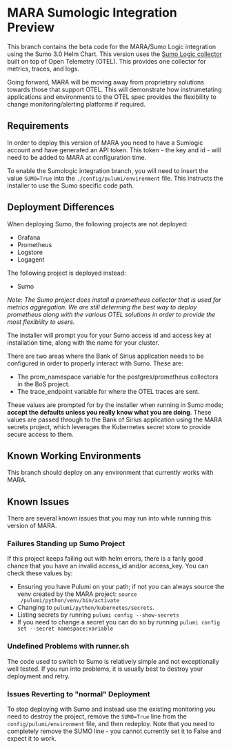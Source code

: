 # MARA Sumologic Integration Preview
This branch contains the beta code for the MARA/Sumo Logic integration using the Sumo 3.0 Helm Chart. This version uses the [Sumo Logic collector](https://help.sumologic.com/docs/send-data/sumo-distribution-opentelemetry/) built on top of Open Telemetry (OTEL). This provides one collector for metrics, traces, and logs. 

Going forward, MARA will be moving away from proprietary solutions towards those that support OTEL. This will demonstrate how instrumetating applications and environments to the OTEL spec provides the flexibility to change monitoring/alerting platforms if required.

## Requirements
In order to deploy this version of MARA you need to have a Sumlogic account and have generated an API token. This token - the key and id - will need to be added to MARA at configuration time.

To enable the Sumologic integration branch, you will need to insert the value `SUMO=True` into the `./config/pulumi/environment` file. This instructs the installer to use the Sumo specific code path.

## Deployment Differences
When deploying Sumo, the following projects are not deployed:
- Grafana
- Prometheus
- Logstore
- Logagent

The following project is deployed instead:
- Sumo

*Note: The Sumo project does install a prometheus collector that is used for metrics aggregation. We are still determing the best way to deploy prometheus along with the various OTEL solutions in order to provide the most flexibility to users.*

The installer will prompt you for your Sumo access id and access key at installation time, along with the name for your cluster. 

There are two areas where the Bank of Sirius application needs to be configured in order to properly interact with Sumo. These are:
- The prom_namespace variable for the postgres/prometheus collectors in the BoS project.
- The trace_endpoint variable for where the OTEL traces are sent.

These values are prompted for by the installer when running in Sumo mode; **accept the defaults unless you really know what you are doing**. These values are passed through to the Bank of Sirius application using the MARA secrets project, which leverages the Kubernetes secret store to provide secure access to them.

## Known Working Environments
This branch should deploy on any environment that currently works with MARA.

## Known Issues
There are several known issues that you may run into while running this version of MARA. 

### Failures Standing up Sumo Project
If this project keeps failing out with helm errors, there is a farily good chance that you have an invalid access_id and/or access_key. You can check these values by:
- Ensuring you have Pulumi on your path; if not you can always source the venv created by the MARA project: `source ./pulumi/python/venv/bin/activate`
- Changing to `pulumi/python/kubernetes/secrets`.
- Listing secrets by running `pulumi config --show-secrets`
- If you need to change a secret you can do so by running `pulumi config set --secret namespace:variable`

### Undefined Problems with runner.sh
The code used to switch to Sumo is relatively simple and not exceptionally well tested. If you run into problems, it is usually best to destroy your deployment and retry.

### Issues Reverting to "normal" Deployment
To stop deploying with Sumo and instead use the existing monitoring you need to destroy the project, remove the `SUMO=True` line from the `config/pulumi/environment` file, and then redeploy. Note that you need to completely remove the SUMO line - you cannot currently set it to False and expect it to work.
